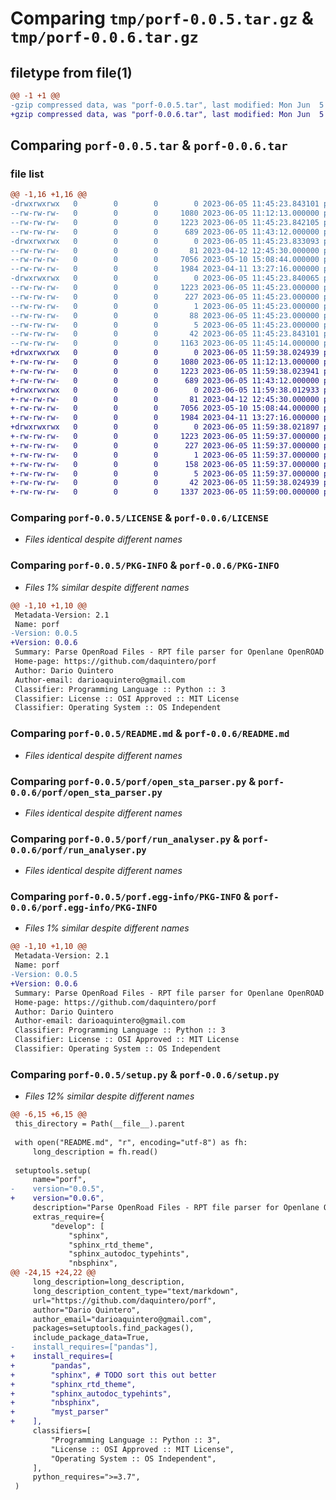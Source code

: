 # Comparing `tmp/porf-0.0.5.tar.gz` & `tmp/porf-0.0.6.tar.gz`

## filetype from file(1)

```diff
@@ -1 +1 @@
-gzip compressed data, was "porf-0.0.5.tar", last modified: Mon Jun  5 11:45:23 2023, max compression
+gzip compressed data, was "porf-0.0.6.tar", last modified: Mon Jun  5 11:59:38 2023, max compression
```

## Comparing `porf-0.0.5.tar` & `porf-0.0.6.tar`

### file list

```diff
@@ -1,16 +1,16 @@
-drwxrwxrwx   0        0        0        0 2023-06-05 11:45:23.843101 porf-0.0.5/
--rw-rw-rw-   0        0        0     1080 2023-06-05 11:12:13.000000 porf-0.0.5/LICENSE
--rw-rw-rw-   0        0        0     1223 2023-06-05 11:45:23.842105 porf-0.0.5/PKG-INFO
--rw-rw-rw-   0        0        0      689 2023-06-05 11:43:12.000000 porf-0.0.5/README.md
-drwxrwxrwx   0        0        0        0 2023-06-05 11:45:23.833093 porf-0.0.5/porf/
--rw-rw-rw-   0        0        0       81 2023-04-12 12:45:30.000000 porf-0.0.5/porf/__init__.py
--rw-rw-rw-   0        0        0     7056 2023-05-10 15:08:44.000000 porf-0.0.5/porf/open_sta_parser.py
--rw-rw-rw-   0        0        0     1984 2023-04-11 13:27:16.000000 porf-0.0.5/porf/run_analyser.py
-drwxrwxrwx   0        0        0        0 2023-06-05 11:45:23.840065 porf-0.0.5/porf.egg-info/
--rw-rw-rw-   0        0        0     1223 2023-06-05 11:45:23.000000 porf-0.0.5/porf.egg-info/PKG-INFO
--rw-rw-rw-   0        0        0      227 2023-06-05 11:45:23.000000 porf-0.0.5/porf.egg-info/SOURCES.txt
--rw-rw-rw-   0        0        0        1 2023-06-05 11:45:23.000000 porf-0.0.5/porf.egg-info/dependency_links.txt
--rw-rw-rw-   0        0        0       88 2023-06-05 11:45:23.000000 porf-0.0.5/porf.egg-info/requires.txt
--rw-rw-rw-   0        0        0        5 2023-06-05 11:45:23.000000 porf-0.0.5/porf.egg-info/top_level.txt
--rw-rw-rw-   0        0        0       42 2023-06-05 11:45:23.843101 porf-0.0.5/setup.cfg
--rw-rw-rw-   0        0        0     1163 2023-06-05 11:45:14.000000 porf-0.0.5/setup.py
+drwxrwxrwx   0        0        0        0 2023-06-05 11:59:38.024939 porf-0.0.6/
+-rw-rw-rw-   0        0        0     1080 2023-06-05 11:12:13.000000 porf-0.0.6/LICENSE
+-rw-rw-rw-   0        0        0     1223 2023-06-05 11:59:38.023941 porf-0.0.6/PKG-INFO
+-rw-rw-rw-   0        0        0      689 2023-06-05 11:43:12.000000 porf-0.0.6/README.md
+drwxrwxrwx   0        0        0        0 2023-06-05 11:59:38.012933 porf-0.0.6/porf/
+-rw-rw-rw-   0        0        0       81 2023-04-12 12:45:30.000000 porf-0.0.6/porf/__init__.py
+-rw-rw-rw-   0        0        0     7056 2023-05-10 15:08:44.000000 porf-0.0.6/porf/open_sta_parser.py
+-rw-rw-rw-   0        0        0     1984 2023-04-11 13:27:16.000000 porf-0.0.6/porf/run_analyser.py
+drwxrwxrwx   0        0        0        0 2023-06-05 11:59:38.021897 porf-0.0.6/porf.egg-info/
+-rw-rw-rw-   0        0        0     1223 2023-06-05 11:59:37.000000 porf-0.0.6/porf.egg-info/PKG-INFO
+-rw-rw-rw-   0        0        0      227 2023-06-05 11:59:37.000000 porf-0.0.6/porf.egg-info/SOURCES.txt
+-rw-rw-rw-   0        0        0        1 2023-06-05 11:59:37.000000 porf-0.0.6/porf.egg-info/dependency_links.txt
+-rw-rw-rw-   0        0        0      158 2023-06-05 11:59:37.000000 porf-0.0.6/porf.egg-info/requires.txt
+-rw-rw-rw-   0        0        0        5 2023-06-05 11:59:37.000000 porf-0.0.6/porf.egg-info/top_level.txt
+-rw-rw-rw-   0        0        0       42 2023-06-05 11:59:38.024939 porf-0.0.6/setup.cfg
+-rw-rw-rw-   0        0        0     1337 2023-06-05 11:59:00.000000 porf-0.0.6/setup.py
```

### Comparing `porf-0.0.5/LICENSE` & `porf-0.0.6/LICENSE`

 * *Files identical despite different names*

### Comparing `porf-0.0.5/PKG-INFO` & `porf-0.0.6/PKG-INFO`

 * *Files 1% similar despite different names*

```diff
@@ -1,10 +1,10 @@
 Metadata-Version: 2.1
 Name: porf
-Version: 0.0.5
+Version: 0.0.6
 Summary: Parse OpenRoad Files - RPT file parser for Openlane OpenROAD Static Timing Analysis output files.
 Home-page: https://github.com/daquintero/porf
 Author: Dario Quintero
 Author-email: darioaquintero@gmail.com
 Classifier: Programming Language :: Python :: 3
 Classifier: License :: OSI Approved :: MIT License
 Classifier: Operating System :: OS Independent
```

### Comparing `porf-0.0.5/README.md` & `porf-0.0.6/README.md`

 * *Files identical despite different names*

### Comparing `porf-0.0.5/porf/open_sta_parser.py` & `porf-0.0.6/porf/open_sta_parser.py`

 * *Files identical despite different names*

### Comparing `porf-0.0.5/porf/run_analyser.py` & `porf-0.0.6/porf/run_analyser.py`

 * *Files identical despite different names*

### Comparing `porf-0.0.5/porf.egg-info/PKG-INFO` & `porf-0.0.6/porf.egg-info/PKG-INFO`

 * *Files 1% similar despite different names*

```diff
@@ -1,10 +1,10 @@
 Metadata-Version: 2.1
 Name: porf
-Version: 0.0.5
+Version: 0.0.6
 Summary: Parse OpenRoad Files - RPT file parser for Openlane OpenROAD Static Timing Analysis output files.
 Home-page: https://github.com/daquintero/porf
 Author: Dario Quintero
 Author-email: darioaquintero@gmail.com
 Classifier: Programming Language :: Python :: 3
 Classifier: License :: OSI Approved :: MIT License
 Classifier: Operating System :: OS Independent
```

### Comparing `porf-0.0.5/setup.py` & `porf-0.0.6/setup.py`

 * *Files 12% similar despite different names*

```diff
@@ -6,15 +6,15 @@
 this_directory = Path(__file__).parent
 
 with open("README.md", "r", encoding="utf-8") as fh:
     long_description = fh.read()
 
 setuptools.setup(
     name="porf",
-    version="0.0.5",
+    version="0.0.6",
     description="Parse OpenRoad Files - RPT file parser for Openlane OpenROAD Static Timing Analysis output files.",
     extras_require={
         "develop": [
             "sphinx",
             "sphinx_rtd_theme",
             "sphinx_autodoc_typehints",
             "nbsphinx",
@@ -24,15 +24,22 @@
     long_description=long_description,
     long_description_content_type="text/markdown",
     url="https://github.com/daquintero/porf",
     author="Dario Quintero",
     author_email="darioaquintero@gmail.com",
     packages=setuptools.find_packages(),
     include_package_data=True,
-    install_requires=["pandas"],
+    install_requires=[
+        "pandas",
+        "sphinx", # TODO sort this out better
+        "sphinx_rtd_theme",
+        "sphinx_autodoc_typehints",
+        "nbsphinx",
+        "myst_parser"
+    ],
     classifiers=[
         "Programming Language :: Python :: 3",
         "License :: OSI Approved :: MIT License",
         "Operating System :: OS Independent",
     ],
     python_requires=">=3.7",
 )
```

